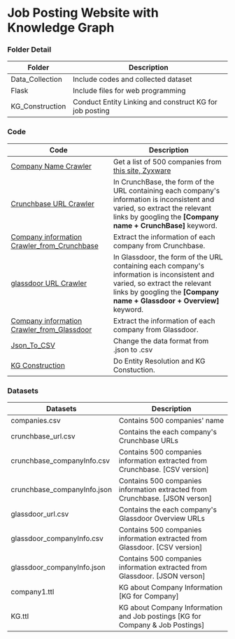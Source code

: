 # Job Posting Website with Knowledge Graph


### Folder Detail
|Folder       |Description|
|-------------|-----------|
|Data_Collection|Include codes and collected dataset|
|Flask|Include files for web programming|
|KG_Construction|Conduct Entity Linking and construct KG for job posting|


### Code
|Code        |Description|
|------------|-----------|
|[Company Name Crawler](Data_Collection/[Code]Company_information/company_name_crawler.ipynb)| Get a list of 500 companies from [this site, Zyxware]('https://www.zyxware.com/articles/4344/list-of-fortune-500-companies-and-their-websites')|
|[Crunchbase URL Crawler](Data_Collection/[Code]Company_information/crunchbase_url_from_google_search.ipynb)| In CrunchBase, the form of the URL containing each company's information is inconsistent and varied, so extract the relevant links by googling the <b>[Company name + CrunchBase]</b> keyword.|
|[Company information Crawler_from_Crunchbase](Data_Collection/[Code]Company_information/company_information_from_crunchbase.ipynb)|Extract the information of each company from Crunchbase.|
|[glassdoor URL Crawler](Data_Collection/[Code]Company_information/glassdoor_url_from_google_search.ipynb)| In Glassdoor, the form of the URL containing each company's information is inconsistent and varied, so extract the relevant links by googling the <b>[Company name + Glassdoor + Overview]</b> keyword.|
|[Company information Crawler_from_Glassdoor](Data_Collection/[Code]Company_information/company_information_from_glassdoor.ipynb)|Extract the information of each company from Glassdoor.|
|[Json_To_CSV](Data_Collection/[Code]Company_information/json_to_csv.ipynb)|Change the data format from .json to .csv|
|[KG Construction](KG_Construction/Entity_Resolution_Construct_KG_RDF.ipynb)| Do Entity Resolution and KG Constuction. |

### Datasets
|Datasets       |Description|
|---------------|-----------|
|companies.csv     | Contains 500 companies' name|
|crunchbase_url.csv| Contains the each company's Crunchbase URLs |
|crunchbase_companyInfo.csv| Contains 500 companies information extracted from Crunchbase. [CSV version]|
|crunchbase_companyInfo.json| Contains 500 companies information extracted from Crunchbase. [JSON verson]|
|glassdoor_url.csv| Contains the each company's Glassdoor Overview URLs |
|glassdoor_companyInfo.csv| Contains 500 companies information extracted from Glassdoor. [CSV version]|
|glassdoor_companyInfo.json| Contains 500 companies information extracted from Glassdoor. [JSON verson]|
|company1.ttl| KG about Company Information [KG for Company]|
|KG.ttl| KG about Company Information and Job postings [KG for Company & Job Postings]|
